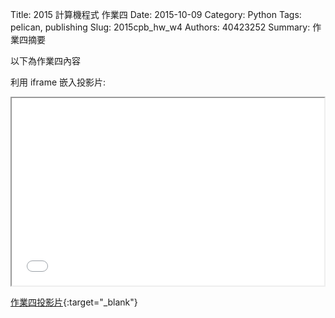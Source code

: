 Title: 2015 計算機程式 作業四
Date: 2015-10-09
Category: Python
Tags: pelican, publishing
Slug: 2015cpb_hw_w4
Authors: 40423252
Summary: 作業四摘要

以下為作業四內容

利用 iframe 嵌入投影片:

<iframe src="40423252_cp_w4_p.html" width="500" height="300"></iframe>

[作業四投影片](40423252_cp_w4_p.html){:target="_blank"}
